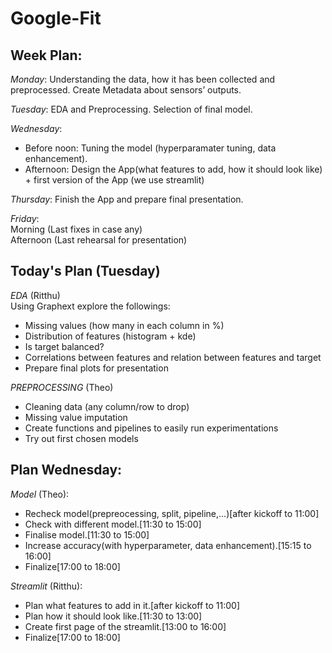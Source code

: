 # Google-Fit

## Week Plan:    
*Monday*: Understanding the data, how it has been collected and preprocessed. Create Metadata about sensors’ outputs.  

*Tuesday*: EDA  and Preprocessing. Selection of final model.  

*Wednesday*:   
* Before noon: Tuning the model (hyperparamater tuning, data enhancement).  
* Afternoon: Design the App(what features to add, how it should look like) + first version of the App (we use streamlit)  

*Thursday*: Finish the App and prepare final presentation.  

*Friday*:  
Morning (Last fixes in case any)  
Afternoon (Last rehearsal for presentation)  



## Today's Plan (Tuesday)  
*EDA* (Ritthu)  
Using Graphext explore the followings:  

* Missing values (how many in each column in %)  
* Distribution of features (histogram + kde)   
* Is target balanced?  
* Correlations between features and relation between features and target  
* Prepare final plots for presentation  


*PREPROCESSING* (Theo)  
* Cleaning data (any column/row to drop)  
* Missing value imputation  
* Create functions and pipelines to easily run experimentations  
* Try out first chosen models  




## Plan Wednesday:
*Model* (Theo):

* Recheck model(prepreocessing, split, pipeline,...)[after kickoff to 11:00]
* Check with different model.[11:30 to 15:00]
* Finalise model.[11:30 to 15:00]
* Increase accuracy(with hyperparameter, data enhancement).[15:15 to 16:00]
* Finalize[17:00 to 18:00]

*Streamlit* (Ritthu):
   
* Plan what features to add in it.[after kickoff to 11:00]
* Plan how it should look like.[11:30 to 13:00]
* Create first page of the streamlit.[13:00 to 16:00]
* Finalize[17:00 to 18:00]


